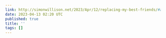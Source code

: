 ```yaml
---
link: http://simonwillison.net/2023/Apr/12/replacing-my-best-friends/#atom-everything
date: 2023-04-13 02:20 UTC
published: true
title: ''
tags: []
---
```



